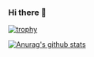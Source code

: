 ### Hi there 👋

[![trophy](https://github-profile-trophy.vercel.app/?username=lzh77)](https://github.com/ryo-ma/github-profile-trophy)

[![Anurag's github stats](https://github-readme-stats.vercel.app/api?username=lzh77)](https://github.com/lzh77)
